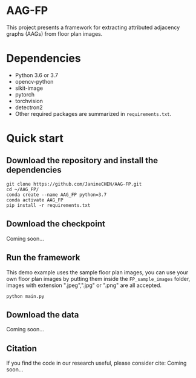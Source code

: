 # AAG-FP
This project presents a framework for extracting attributed adjacency graphs (AAGs) from floor plan images.

# Dependencies
- Python 3.6 or 3.7
- opencv-python
- sikit-image
- pytorch
- torchvision
- detectron2
- Other required packages are summarized in `requirements.txt`.

# Quick start
## Download the repository and install the dependencies 
```
git clone https://github.com/JanineCHEN/AAG-FP.git 
cd ~/AAG_FP/
conda create --name AAG_FP python=3.7
conda activate AAG_FP
pip install -r requirements.txt
```

## Download the checkpoint
Coming soon...

## Run the framework
This demo example uses the sample floor plan images, you can use your own floor plan images by putting them inside the `FP_sample_images` folder, images with extension ".jpeg",".jpg" or ".png" are all accepted.
```
python main.py
```

## Download the data
Coming soon...

## Citation
If you find the code in our research useful, please consider cite:
Coming soon...
